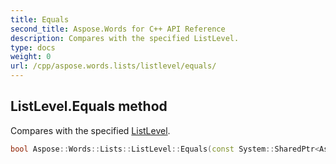 ```yaml
---
title: Equals
second_title: Aspose.Words for C++ API Reference
description: Compares with the specified ListLevel. 
type: docs
weight: 0
url: /cpp/aspose.words.lists/listlevel/equals/
---
```

## ListLevel.Equals method


Compares with the specified [ListLevel](./).

```cpp
bool Aspose::Words::Lists::ListLevel::Equals(const System::SharedPtr<Aspose::Words::Lists::ListLevel> &level)
```

